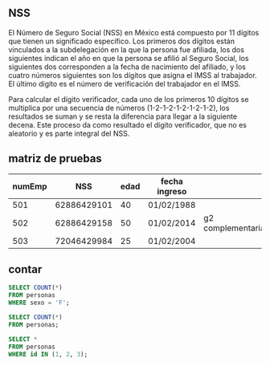 ## NSS

El Número de Seguro Social (NSS) en México está compuesto por 11 dígitos que tienen un significado específico. 
Los primeros dos dígitos están vinculados a la subdelegación en la que la persona fue afiliada, 
los dos siguientes indican el año en que la persona se afilió al Seguro Social, 
los siguientes dos corresponden a la fecha de nacimiento del afiliado, y 
los cuatro números siguientes son los dígitos que asigna el IMSS al trabajador. 
El último dígito es el número de verificación del trabajador en el IMSS.

Para calcular el dígito verificador, cada uno de los primeros 10 dígitos se multiplica por una secuencia de números (1-2-1-2-1-2-1-2-1-2), los resultados se suman y se resta la diferencia para llegar a la siguiente decena. Este proceso da como resultado el dígito verificador, que no es aleatorio y es parte integral del NSS.

## matriz de pruebas

|numEmp  | NSS           | edad | fecha ingreso |   |
|--------|---------------|------|---------------|---|
| 501    | 62886429101   | 40   | 01/02/1988    |   |
| 502    | 62886429158   | 50   | 01/02/2014    |g2 complementaria|
| 503    | 72046429984   | 25   | 01/02/2004    |   |




## contar

```sql
SELECT COUNT(*) 
FROM personas 
WHERE sexo = 'F';

SELECT COUNT(*) 
FROM personas;

SELECT * 
FROM personas 
WHERE id IN (1, 2, 3);
```